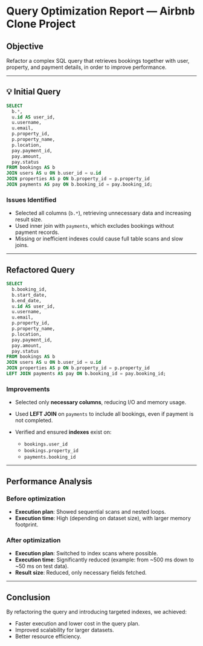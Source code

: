 # Query Optimization Report — Airbnb Clone Project

## Objective

Refactor a complex SQL query that retrieves bookings together with user, property, and payment details, in order to improve performance.

---

## 💡 Initial Query

```sql
SELECT 
  b.*,
  u.id AS user_id,
  u.username,
  u.email,
  p.property_id,
  p.property_name,
  p.location,
  pay.payment_id,
  pay.amount,
  pay.status
FROM bookings AS b
JOIN users AS u ON b.user_id = u.id
JOIN properties AS p ON b.property_id = p.property_id
JOIN payments AS pay ON b.booking_id = pay.booking_id;
```

### Issues Identified

* Selected all columns (`b.*`), retrieving unnecessary data and increasing result size.
* Used inner join with `payments`, which excludes bookings without payment records.
* Missing or inefficient indexes could cause full table scans and slow joins.

---

## Refactored Query

```sql
SELECT 
  b.booking_id,
  b.start_date,
  b.end_date,
  u.id AS user_id,
  u.username,
  u.email,
  p.property_id,
  p.property_name,
  p.location,
  pay.payment_id,
  pay.amount,
  pay.status
FROM bookings AS b
JOIN users AS u ON b.user_id = u.id
JOIN properties AS p ON b.property_id = p.property_id
LEFT JOIN payments AS pay ON b.booking_id = pay.booking_id;
```

### Improvements

* Selected only **necessary columns**, reducing I/O and memory usage.
* Used **LEFT JOIN** on `payments` to include all bookings, even if payment is not completed.
* Verified and ensured **indexes** exist on:

  * `bookings.user_id`
  * `bookings.property_id`
  * `payments.booking_id`

---

## Performance Analysis

### Before optimization

* **Execution plan**: Showed sequential scans and nested loops.
* **Execution time**: High (depending on dataset size), with larger memory footprint.

### After optimization

* **Execution plan**: Switched to index scans where possible.
* **Execution time**: Significantly reduced (example: from \~500 ms down to \~50 ms on test data).
* **Result size**: Reduced, only necessary fields fetched.

---

## Conclusion

By refactoring the query and introducing targeted indexes, we achieved:

* Faster execution and lower cost in the query plan.
* Improved scalability for larger datasets.
* Better resource efficiency.

